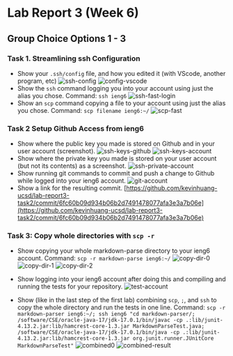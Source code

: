 # Lab Report 3 (Week 6)

## Group Choice Options 1 - 3

### Task 1. Streamlining ssh Configuration
- Show your `.ssh/config` file, and how you edited it (with VScode, another program, etc)
![ssh-config](./lab-report-3-images/ssh-config.png) 
![config-vscode](./lab-report-3-images/config-vscode.png)
- Show the `ssh` command logging you into your account using just the alias you chose. Command: `ssh ieng6`
![ssh-fast-login](./lab-report-3-images/ssh-fast-login.png)
- Show an `scp` command copying a file to your account using just the alias you chose. Command: `scp filename ieng6:~/`
![scp-fast](./lab-report-3-images/scp-fast.png)

### Task 2 Setup Github Access from ieng6

- Show where the public key you made is stored on Github and in your user account (screenshot).
![ssh-keys-github](./lab-report-3-images//ssh-keys-github.png)
![ssh-keys-account](./lab-report-3-images/ssh-keys-account.png)
- Show where the private key you made is stored on your user account (but not its contents) as a screenshot.
![ssh-private-account](./lab-report-3-images/ssh-private-account.png)
- Show running git commands to commit and push a change to Github while logged into your ieng6 account.
![git-account](./lab-report-3-images/git-account.png)
- Show a link for the resulting commit. [https://github.com/kevinhuang-ucsd/lab-report3-task2/commit/6fc60b09d934b06b2d7491478077afa3e3a7b06e](https://github.com/kevinhuang-ucsd/lab-report3-task2/commit/6fc60b09d934b06b2d7491478077afa3e3a7b06e)

### Task 3: Copy whole directories with `scp -r`

- Show copying your whole markdown-parse directory to your ieng6 account.
Command: `scp -r markdown-parse ieng6:~/`
![copy-dir-0](./lab-report-3-images/copy-dir-0.png)
![copy-dir-1](./lab-report-3-images/copy-dir-1.png)
![copy-dir-2](./lab-report-3-images/copy-dir-2.png)

- Show logging into your ieng6 account after doing this and compiling and running the tests for your repository.
![test-account](./lab-report-3-images/test-account.png)

- Show (like in the last step of the first lab) combining `scp`, `;`, and `ssh` to copy the whole directory and run the tests in one line.
Command: `scp -r markdown-parser ieng6:~/; ssh ieng6 "cd markdown-parser/; /software/CSE/oracle-java-17/jdk-17.0.1/bin/javac -cp .:lib/junit-4.13.2.jar:lib/hamcrest-core-1.3.jar MarkdownParseTest.java; /software/CSE/oracle-java-17/jdk-17.0.1/bin/java -cp .:lib/junit-4.13.2.jar:lib/hamcrest-core-1.3.jar org.junit.runner.JUnitCore MarkdownParseTest"`
![combined0](./lab-report-3-images/combined0.png)
![combined-result](./lab-report-3-images//combined1.png)